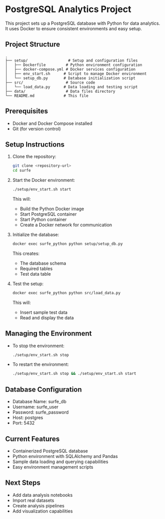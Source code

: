 # PostgreSQL Analytics Project

This project sets up a PostgreSQL database with Python for data analytics. It uses Docker to ensure consistent environments and easy setup.

## Project Structure

```
.
├── setup/                  # Setup and configuration files
│   ├── Dockerfile         # Python environment configuration
│   ├── docker-compose.yml # Docker services configuration
│   ├── env_start.sh      # Script to manage Docker environment
│   └── setup_db.py       # Database initialization script
├── src/                   # Source code
│   └── load_data.py      # Data loading and testing script
├── data/                  # Data files directory
└── README.md             # This file
```

## Prerequisites

- Docker and Docker Compose installed
- Git (for version control)

## Setup Instructions

1. Clone the repository:
   ```bash
   git clone <repository-url>
   cd surfe
   ```

2. Start the Docker environment:
   ```bash
   ./setup/env_start.sh start
   ```
   This will:
   - Build the Python Docker image
   - Start PostgreSQL container
   - Start Python container
   - Create a Docker network for communication

3. Initialize the database:
   ```bash
   docker exec surfe_python python setup/setup_db.py
   ```
   This creates:
   - The database schema
   - Required tables
   - Test data table

4. Test the setup:
   ```bash
   docker exec surfe_python python src/load_data.py
   ```
   This will:
   - Insert sample test data
   - Read and display the data

## Managing the Environment

- To stop the environment:
  ```bash
  ./setup/env_start.sh stop
  ```

- To restart the environment:
  ```bash
  ./setup/env_start.sh stop && ./setup/env_start.sh start
  ```

## Database Configuration

- Database Name: surfe_db
- Username: surfe_user
- Password: surfe_password
- Host: postgres
- Port: 5432

## Current Features

- Containerized PostgreSQL database
- Python environment with SQLAlchemy and Pandas
- Sample data loading and querying capabilities
- Easy environment management scripts

## Next Steps

- Add data analysis notebooks
- Import real datasets
- Create analysis pipelines
- Add visualization capabilities 